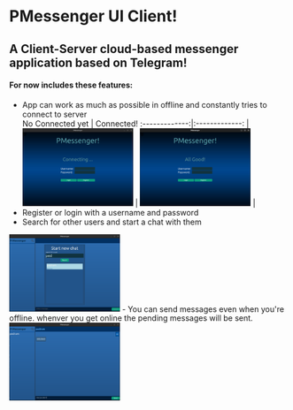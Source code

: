 # PMessenger UI Client!
## A Client-Server cloud-based messenger application based on Telegram!
#### For now includes these features:
-   App can work as much as possible in offline and constantly tries to connect to server<br>
  No Connected yet  | Connected! 
 :-------------:|:-------------:
 | <img src="./FirstPageOffline.png" width="200"/>  | <img src="./FirstPageOnline.png" width="200"/> | <br>
-   Register or login with a username and password
-   Search for other users and start a chat with them
<img src="./SearchPage.png" width="200"/>
-   You can send messages even when you're offline. whenver you get online the pending messages will be sent.
<img src="./ChatPage.png" width="200"/>
